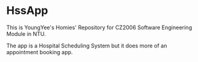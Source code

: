 # HssApp

This is YoungYee's Homies' Repository for CZ2006 Software Engineering Module in NTU.

The app is a Hospital Scheduling System but it does more of an appointment booking app.

